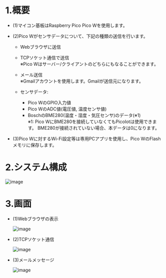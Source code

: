 # 1.概要
- (1)マイコン基板はRaspberry Pico Pico Wを使用します。  
- (2)Pico Wがセンサデータについて、下記の種類の送信を行います。  
    - Webブラウザに送信  
    - TCPソケット通信で送信  
      ※Pico Wはサーバー/クライアントのどちらにもなることができます。  
    - メール送信  
      ※Gmailアカウントを使用します。Gmailが送信元になります。  
  
    - センサデータ:  
      - Pico WのGPIO入力値  
      - Pico WのADC値(電圧値, 温度センサ値)  
      - BoschのBME280(温度・湿度・気圧センサ)のデータ(※1)   
      ※1:
      Pico WにBME280を接続していなくてもPicoIotは使用できます。
      BME280が接続されていない場合、本データは0になります。
   
- (3)Pico Wに対するWi-Fi設定等は専用PCアプリを使用し、Pico WのFlashメモリに保存します。

# 2.システム構成  
![image](https://github.com/user-attachments/assets/26c433b5-2338-4aa4-8bb6-460408e898f0)  
  
# 3.画面  
- (1)Webブラウザの表示

     ![image](https://github.com/user-attachments/assets/71e27e84-6caf-4cd0-81f6-465259255e8c)
  
- (2)TCPソケット通信
  
     ![image](https://github.com/user-attachments/assets/1559c24e-8774-4bae-8a01-713edf9ea340)

- (3)メールメッセージ
  
     ![image](https://github.com/user-attachments/assets/aea04a1b-ad59-40a5-b4d6-c8a71dbab6e4)  





